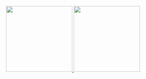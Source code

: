<div align="center">
  <a href="https://github.com/FelipeNck">
  <img height="180em" src="https://github-readme-stats.vercel.app/api?username=FelipeNck&show_icons=true&theme=midnight-purple&include_all_commits=true&count_private=true"/>
  <img height="180em" src="https://github-readme-stats.vercel.app/api/top-langs/?username=FelipeNck&layout=compact&langs_count=7&theme=midnight-purple"/>
</div>
  
